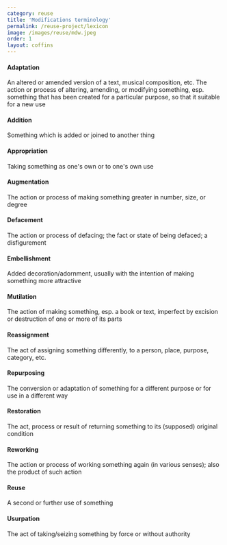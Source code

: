 ```yaml
---
category: reuse
title: 'Modifications terminology'
permalink: /reuse-project/lexicon
image: /images/reuse/mdw.jpeg
order: 1
layout: coffins
---
```


#### Adaptation
An altered or amended version of a text, musical composition, etc.
The action or process of altering, amending, or modifying something, esp. something that has been created for a particular purpose, so that it suitable for a new use

#### Addition
Something which is added or joined to another thing

#### Appropriation
Taking something as one's own or to one's own use

#### Augmentation
The action or process of making something greater in number, size, or degree

#### Defacement
The action or process of defacing; the fact or state of being defaced; a disfigurement

#### Embellishment
Added decoration/adornment, usually with the intention of making something more attractive

#### Mutilation
The action of making something, esp. a book or text, imperfect by excision or destruction of one or more of its parts

#### Reassignment
The act of assigning something differently, to a person, place, purpose, category, etc.

#### Repurposing
The conversion or adaptation of something for a different purpose or for use in a different way

#### Restoration
The act, process or result of returning something to its (supposed) original condition

#### Reworking
The action or process of working something again (in various senses); also the product of such action

#### Reuse
A second or further use of something

#### Usurpation
The act of taking/seizing something by force or without authority
